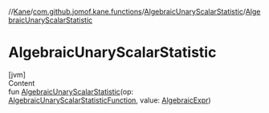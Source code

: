 //[Kane](../../index.md)/[com.github.jomof.kane.functions](../index.md)/[AlgebraicUnaryScalarStatistic](index.md)/[AlgebraicUnaryScalarStatistic](-algebraic-unary-scalar-statistic.md)



# AlgebraicUnaryScalarStatistic  
[jvm]  
Content  
fun [AlgebraicUnaryScalarStatistic](-algebraic-unary-scalar-statistic.md)(op: [AlgebraicUnaryScalarStatisticFunction](../-algebraic-unary-scalar-statistic-function/index.md), value: [AlgebraicExpr](../../com.github.jomof.kane.impl/-algebraic-expr/index.md))  



